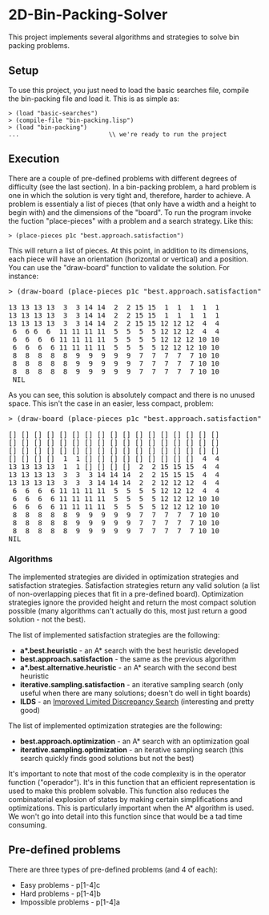 # 2D-Bin-Packing-Solver

This project implements several algorithms and strategies to solve bin packing problems.

## Setup 

To use this project, you just need to load the basic searches file, compile the bin-packing file and load it. This is as simple as:

    > (load "basic-searches")
    > (compile-file "bin-packing.lisp")
    > (load "bin-packing")
    ...                         \\ we're ready to run the project
  
## Execution

There are a couple of pre-defined problems with different degrees of difficulty (see the last section). In a bin-packing problem, a hard problem is one in which the solution is very tight and, therefore, harder to achieve. A problem is essentialy 
a list of pieces (that only have a width and a height to begin with) and the dimensions of the "board". To run the program invoke the fuction "place-pieces" with a problem and a search strategy. Like this:

    > (place-pieces p1c "best.approach.satisfaction")

This will return a list of pieces. At this point, in addition to its dimensions, each piece will have an orientation (horizontal or vertical) 
and a position. You can use the "draw-board" function to validate the solution. For instance:
    
<pre>> (draw-board (place-pieces p1c "best.approach.satisfaction"))

13 13 13 13  3  3 14 14  2  2 15 15  1  1  1  1  1
13 13 13 13  3  3 14 14  2  2 15 15  1  1  1  1  1
13 13 13 13  3  3 14 14  2  2 15 15 12 12 12  4  4
 6  6 6  6  11 11 11 11  5  5  5  5 12 12 12  4  4
 6  6  6  6 11 11 11 11  5  5  5  5 12 12 12 10 10
 6  6  6  6 11 11 11 11  5  5  5  5 12 12 12 10 10
 8  8  8  8  8  9  9  9  9  9  7  7  7  7  7 10 10
 8  8  8  8  8  9  9  9  9  9  7  7  7  7  7 10 10
 8  8  8  8  8  9  9  9  9  9  7  7  7  7  7 10 10
 NIL</pre>

As you can see, this solution is absolutely compact and there is no unused space. This isn't the case in an easier, less compact, problem:
<pre>> (draw-board (place-pieces p1c "best.approach.satisfaction"))

[] [] [] [] [] [] [] [] [] [] [] [] [] [] [] [] []
[] [] [] [] [] [] [] [] [] [] [] [] [] [] [] [] []
[] [] [] [] [] [] [] [] [] [] [] [] [] [] [] [] []
[] [] [] []  1  1 [] [] [] [] [] [] [] [] []  4  4
13 13 13 13  1  1 [] [] [] []  2  2 15 15 15  4  4
13 13 13 13  3  3  3 14 14 14  2  2 15 15 15  4  4
13 13 13 13  3  3  3 14 14 14  2  2 12 12 12  4  4
 6  6  6  6 11 11 11 11  5  5  5  5 12 12 12  4  4
 6  6  6  6 11 11 11 11  5  5  5  5 12 12 12 10 10
 6  6  6  6 11 11 11 11  5  5  5  5 12 12 12 10 10
 8  8  8  8  8  9  9  9  9  9  7  7  7  7  7 10 10
 8  8  8  8  8  9  9  9  9  9  7  7  7  7  7 10 10
 8  8  8  8  8  9  9  9  9  9  7  7  7  7  7 10 10
NIL</pre>

### Algorithms

The implemented strategies are divided in optimization strategies and satisfaction strategies. Satisfaction strategies return any valid solution 
(a list of non-overlapping pieces that fit in a pre-defined board). Optimization strategies ignore the provided height and return the
most compact solution possible (many algorithms can't actually do this, most just return a good solution - not the best).

The list of implemented satisfaction strategies are the following: 
* **a\*.best.heuristic** -  an A* search with the best heuristic developed
* **best.approach.satisfaction** - the same as the previous algorithm
* **a\*.best.alternative.heuristic** - an A* search with the second best heuristic
* **iterative.sampling.satisfaction** - an iterative sampling search (only useful when there are many solutions; doesn't do well in tight boards)
* **ILDS** - an [Improved Limited Discrepancy Search](http://aaaipress.org/Papers/AAAI/1996/AAAI96-043.pdf) (interesting and pretty good)

The list of implemented optimization strategies are the following: 

* **best.approach.optimization** - an A* search with an optimization goal
* **iterative.sampling.optimization** - an iterative sampling search (this search quickly finds good solutions but not the best)

It's important to note that most of the code complexity is in the operator function ("operador"). It's in this function that an efficient representation
is used to make this problem solvable. This function also reduces the combinatorial explosion of states by making certain simplifications and 
optimizations. This is particularly important when the A* algorithm is used.
We won't go into detail into this function since that would be a tad time consuming.

## Pre-defined problems

There are three types of pre-defined problems (and 4 of each):
* Easy problems - p[1-4]c
* Hard problems - p[1-4]b
* Impossible problems - p[1-4]a
